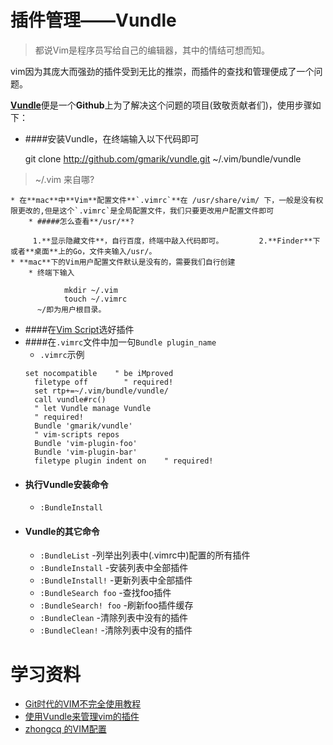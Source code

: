# 插件管理——Vundle

> 都说Vim是程序员写给自己的编辑器，其中的情结可想而知。

vim因为其庞大而强劲的插件受到无比的推崇，而插件的查找和管理便成了一个问题。

[**Vundle**](https://github.com/VundleVim/Vundle.vim#about)便是一个**Github**上为了解决这个问题的项目(致敬贡献者们)，使用步骤如下：   

* ####安装Vundle，在终端输入以下代码即可

	git clone http://github.com/gmarik/vundle.git ~/.vim/bundle/vundle		
> ~/.vim 来自哪?
	  
	* 在**mac**中**Vim**配置文件**`.vimrc`**在 /usr/share/vim/ 下，一般是没有权限更改的,但是这个`.vimrc`是全局配置文件，我们只要更改用户配置文件即可
		* #####怎么查看**/usr/**?
		
		 1.**显示隐藏文件**，自行百度，终端中敲入代码即可。 		 2.**Finder**下或者**桌面**上的Go，文件夹输入/usr/。  
	* **mac**下的Vim用户配置文件默认是没有的，需要我们自行创建  
		* 终端下输入  
		
		   		mkdir ~/.vim
		   		touch ~/.vimrc  
		  ~/即为用户根目录。
		    
* ####在[Vim Script](http://vim-scripts.org/vim/scripts.html)选好插件
* ####在`.vimrc`文件中加一句`Bundle plugin_name`  
	* `.vimrc`示例  
	<pre><code>set nocompatible    " be iMproved
	filetype off        " required!
	set rtp+=~/.vim/bundle/vundle/
	call vundle#rc()
	" let Vundle manage Vundle
	" required!
	Bundle 'gmarik/vundle'
	" vim-scripts repos
	Bundle 'vim-plugin-foo'
	Bundle 'vim-plugin-bar'
	filetype plugin indent on    " required!</code></pre>    
* #### 执行Vundle安装命令  
	* <code>:BundleInstall</code>  
* #### Vundle的其它命令  
	* `:BundleList`	-列举出列表中(.vimrc中)配置的所有插件
	* `:BundleInstall` -安装列表中全部插件
	* `:BundleInstall!` -更新列表中全部插件
	* `:BundleSearch foo` -查找foo插件
	* `:BundleSearch! foo` -刷新foo插件缓存
	* `:BundleClean` -清除列表中没有的插件
	* `:BundleClean!` -清除列表中没有的插件


# 学习资料  
* [Git时代的VIM不完全使用教程](http://beiyuu.com/git-vim-tutorial/)  
* [使用Vundle来管理vim的插件](http://www.jianshu.com/p/062a47c365f1)  
* [zhongcq 的VIM配置](http://www.cnblogs.com/zhongcq/p/3642794.html#toc_1.15)

